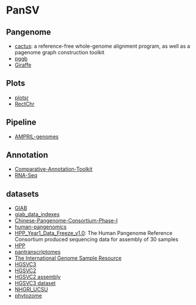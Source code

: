 # PanSV

## Pangenome
* [cactus](https://github.com/ComparativeGenomicsToolkit/cactus): a reference-free whole-genome alignment program, as well as a pagenome graph construction toolkit
* [pggb](https://github.com/pangenome/pggb)
* [Giraffe]()


## Plots
* [plotsr](https://github.com/schneebergerlab/plotsr)
* [RectChr](https://github.com/BGI-shenzhen/RectChr)


## Pipeline

* [AMPRIL-genomes](https://github.com/schneebergerlab/AMPRIL-genomes)

## Annotation
* [Comparative-Annotation-Toolkit](https://github.com/ComparativeGenomicsToolkit/Comparative-Annotation-Toolkit)
* [RNA-Seq](https://github.com/Shuhua-Group/RNA-Seq)


## datasets
* [GIAB](https://www.nist.gov/programs-projects/genome-bottle)
* [giab_data_indexes](https://github.com/genome-in-a-bottle/giab_data_indexes)
* [Chinese-Pangenome-Consortium-Phase-I](https://github.com/Shuhua-Group/Chinese-Pangenome-Consortium-Phase-I)
* [human-pangenomics](https://github.com/human-pangenomics)
* [HPP_Year1_Data_Freeze_v1.0](https://github.com/human-pangenomics/HPP_Year1_Data_Freeze_v1.0): The Human Pangenome Reference Consortium produced sequencing data for assembly of 30 samples
* [HPP](https://s3-us-west-2.amazonaws.com/human-pangenomics/index.html?prefix=working/)
* [pantranscriptomes](http://cgl.gi.ucsc.edu/data/vgrna/pantranscriptomes/)
* [The International Genome Sample Resource](https://www.internationalgenome.org/data-portal/sample)
* [HGSVC3](https://www.internationalgenome.org/data-portal/data-collection/hgsvc3)
* [HGSVC2](https://www.internationalgenome.org/data-portal/data-collection/hgsvc2)
* [HGSVC2 assembly](http://ftp.1000genomes.ebi.ac.uk/vol1/ftp/data_collections/HGSVC2/release/v1.0/assemblies/)
* [HGSVC3 dataset](http://ftp.1000genomes.ebi.ac.uk/vol1/ftp/data_collections/HGSVC3/working/)
* [NHGRI_UCSU](https://s3-us-west-2.amazonaws.com/human-pangenomics/index.html?prefix=NHGRI_UCSC_panel/)
* [phytozome](https://phytozome-next.jgi.doe.gov/)

